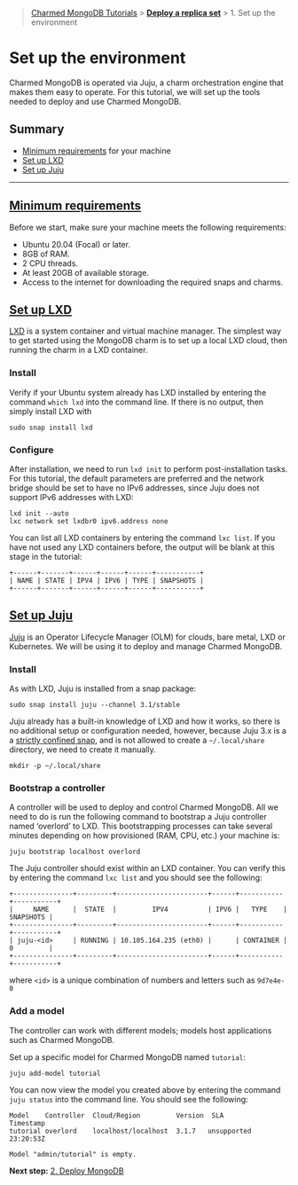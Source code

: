 > [Charmed MongoDB Tutorials](/t/8061) > [**Deploy a replica set**](/t/8622) > 1. Set up the environment

# Set up the environment

Charmed MongoDB is operated via Juju, a charm orchestration engine that makes them easy to operate. For this tutorial, we will set up the tools needed to deploy and use Charmed MongoDB.

## Summary
* [Minimum requirements](#heading--minimum-requirements) for your machine
* [Set up LXD](#heading--set-up-lxd)
* [Set up Juju](#heading--set-up-juju)

---
<a href="#heading--minimum-requirements"><h2 id="heading--minimum-requirements">Minimum requirements</h2></a>
Before we start, make sure your machine meets the following requirements:
- Ubuntu 20.04 (Focal) or later.
- 8GB of RAM.
- 2 CPU threads.
- At least 20GB of available storage.
- Access to the internet for downloading the required snaps and charms.

<a href="#heading--set-up-lxd"><h2 id="heading--set-up-lxd">Set up LXD</h2></a>

[LXD](https://documentation.ubuntu.com/lxd/en/latest/) is a system container and virtual machine manager. The simplest way to get started using the MongoDB charm is to set up a local LXD cloud, then running the charm in a LXD container.

### Install
Verify if your Ubuntu system already has LXD installed by entering the command `which lxd` into the command line. If there is no output, then simply install LXD with
```
sudo snap install lxd
```
### Configure
After installation, we need to run `lxd init` to perform post-installation tasks. For this tutorial, the default parameters are preferred and the network bridge should be set to have no IPv6 addresses, since Juju does not support IPv6 addresses with LXD:
```shell
lxd init --auto
lxc network set lxdbr0 ipv6.address none
```

You can list all LXD containers by entering the command `lxc list`. If you have not used any LXD containers before, the output will be blank at this stage in the tutorial:
```
+------+-------+------+------+------+-----------+
| NAME | STATE | IPV4 | IPV6 | TYPE | SNAPSHOTS |
+------+-------+------+------+------+-----------+
```

<a href="#heading--set-up-juju"><h2 id="heading--set-up-juju">Set up Juju</h2></a>
[Juju](https://juju.is/) is an Operator Lifecycle Manager (OLM) for clouds, bare metal, LXD or Kubernetes. We will be using it to deploy and manage Charmed MongoDB. 

### Install

As with LXD, Juju is installed from a snap package:
```shell
sudo snap install juju --channel 3.1/stable
```

Juju already has a built-in knowledge of LXD and how it works, so there is no additional setup or configuration needed, however,  because Juju 3.x is a a [strictly confined snap](https://snapcraft.io/docs/classic-confinement), and is not allowed to create a `~/.local/share` directory, we need to create it manually.

```shell
mkdir -p ~/.local/share
```
### Bootstrap a controller
A controller will be used to deploy and control Charmed MongoDB. All we need to do is run the following command to bootstrap a Juju controller named ‘overlord’ to LXD. This bootstrapping processes can take several minutes depending on how provisioned (RAM, CPU, etc.) your machine is:
```shell
juju bootstrap localhost overlord
```

The Juju controller should exist within an LXD container. You can verify this by entering the command `lxc list` and you should see the following:
```
+---------------+---------+-----------------------+------+-----------+-----------+
|     NAME      |  STATE  |         IPV4          | IPV6 |   TYPE    | SNAPSHOTS |
+---------------+---------+-----------------------+------+-----------+-----------+
| juju-<id>     | RUNNING | 10.105.164.235 (eth0) |      | CONTAINER | 0         |
+---------------+---------+-----------------------+------+-----------+-----------+
```
where `<id>` is a unique combination of numbers and letters such as `9d7e4e-0`

### Add a model
The controller can work with different models; models host applications such as Charmed MongoDB. 

Set up a specific model for Charmed MongoDB named `tutorial`:
```shell
juju add-model tutorial
```

You can now view the model you created above by entering the command `juju status` into the command line. You should see the following:
```
Model    Controller  Cloud/Region         Version  SLA          Timestamp
tutorial overlord    localhost/localhost  3.1.7   unsupported  23:20:53Z

Model "admin/tutorial" is empty.
```

**Next step:** [2. Deploy MongoDB](/t/8621)